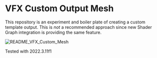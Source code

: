 # VFX Custom Output Mesh

This repository is an experiment and boiler plate of creating a custom template output. This is *not* a recommended approach since new Shader Graph integration is providing the same feature.

![README_VFX_Custom_Mesh](README_VFX_Custom_Mesh.gif)

Tested with 2022.3.11f1
